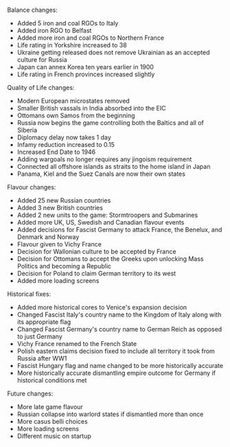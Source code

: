Balance changes:

- Added 5 iron and coal RGOs to Italy
- Added iron RGO to Belfast
- Added more iron and coal RGOs to Northern France
- Life rating in Yorkshire increased to 38
- Ukraine getting released does not remove Ukrainian as an accepted culture for Russia
- Japan can annex Korea ten years earlier in 1900
- Life rating in French provinces increased slightly

Quality of Life changes:

- Modern European microstates removed
- Smaller British vassals in India absorbed into the EIC
- Ottomans own Samos from the beginning
- Russia now begins the game controlling both the Baltics and all of Siberia
- Diplomacy delay now takes 1 day
- Infamy reduction increased to 0.15
- Increased End Date to 1946
- Adding wargoals no longer requires any jingoism requirement
- Connected all offshore islands as straits to the home island in Japan
- Panama, Kiel and the Suez Canals are now their own states

Flavour changes:

- Added 25 new Russian countries
- Added 3 new British countries
- Added 2 new units to the game: Stormtroopers and Submarines
- Added more UK, US, Swedish and Canadian flavour events
- Added decisions for Fascist Germany to attack France, the Benelux, and Denmark and Norway
- Flavour given to Vichy France
- Decision for Wallonian culture to be accepted by France
- Decision for Ottomans to accept the Greeks upon unlocking Mass Politics and becoming a Republic
- Decision for Poland to claim German territory to its west
- Added more loading screens

Historical fixes:

- Added more historical cores to Venice's expansion decision
- Changed Fascist Italy's country name to the Kingdom of Italy along with its appropriate flag
- Changed Fascist Germany's country name to German Reich as opposed to just Germany
- Vichy France renamed to the French State
- Polish eastern claims decision fixed to include all territory it took from Russia after WW1
- Fascist Hungary flag and name changed to be more historically accurate
- More historically accurate dismantling empire outcome for Germany if historical conditions met

Future changes:

- More late game flavour
- Russian collapse into warlord states if dismantled more than once
- More casus belli choices
- More loading screens
- Different music on startup